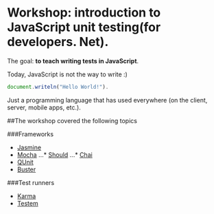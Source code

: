 Workshop: introduction to JavaScript unit testing(for developers. Net).
================
The goal: **to teach writing tests in JavaScript**.

Today, JavaScript is not the way to write :) 
```javascript
document.writeln("Hello World!").
```
Just a programming language that has used everywhere (on the client, server, mobile apps, etc.).


##The workshop covered the following topics

###Frameworks
* [Jasmine](http://pivotal.github.io/jasmine/)
* [Mocha](http://visionmedia.github.io/mocha/)
...* [Should](https://github.com/visionmedia/should.js/)
...* [Chai](http://chaijs.com/)
* [QUnit](http://qunitjs.com/)
* [Buster](http://busterjs.org/)

###Test runners
* [Karma](http://karma-runner.github.io/)
* [Testem](https://github.com/airportyh/testem)

